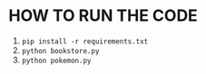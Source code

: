 # HOW TO RUN THE CODE

1. `pip install -r requirements.txt`
2. `python bookstore.py`
3. `python pokemon.py`